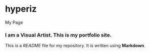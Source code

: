 # hyperiz
My Page

### I am a Visual Artist. This is my portfolio site. 

This is a *README* file for my repository. It is written using **Markdown**.
